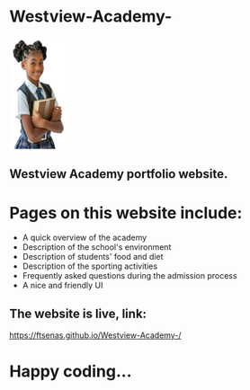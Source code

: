 # Westview-Academy-


  <img style="width: 100px; height: 200px;" src="images/school/student1.png" alt="Westview Academy">


## Westview Academy portfolio website.

# Pages on this website include:
* A quick overview of the academy
* Description of the school's environment 
* Description of students' food and diet 
* Description of the sporting activities 
* Frequently asked questions during the admission process 
* A nice and friendly UI

## The website is live, link:
https://ftsenas.github.io/Westview-Academy-/


# Happy coding...

